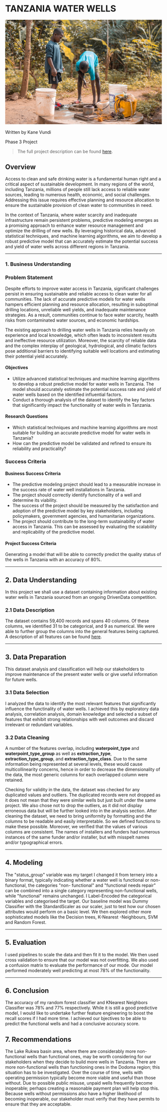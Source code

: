 # TANZANIA WATER WELLS

![1684951756320](image/README/1684951756320.png)

Written by Kane Vundi

Phase 3 Project

> The full project description can be found [here](https://github.com/learn-co-curriculum/dsc-phase-3-project-v2-3).

## Overview

Access to clean and safe drinking water is a fundamental human right and a critical aspect of sustainable development. In many regions of the world, including Tanzania, millions of people still lack access to reliable water sources, leading to numerous health, economic, and social challenges. Addressing this issue requires effective planning and resource allocation to ensure the sustainable provision of clean water to communities in need.

In the context of Tanzania, where water scarcity and inadequate infrastructure remain persistent problems, predictive modeling emerges as a promising approach to enhance water resource management and optimize the drilling of new wells. By leveraging historical data, advanced statistical techniques, and machine learning algorithms, we aim to develop a robust predictive model that can accurately estimate the potential success and yield of water wells across different regions in Tanzania.

---

### 1. Business Understanding

### Problem Statement

Despite efforts to improve water access in Tanzania, significant challenges persist in ensuring sustainable and reliable access to clean water for all communities. The lack of accurate predictive models for water wells hampers efficient planning and resource allocation, resulting in suboptimal drilling locations, unreliable well yields, and inadequate maintenance strategies. As a result, communities continue to face water scarcity, health risks from contaminated water sources, and economic hardships.

The existing approach to drilling water wells in Tanzania relies heavily on experience and local knowledge, which often leads to inconsistent results and ineffective resource utilization. Moreover, the scarcity of reliable data and the complex interplay of geological, hydrological, and climatic factors pose additional barriers to identifying suitable well locations and estimating their potential yield accurately.

#### Objectives

* Utilize advanced statistical techniques and machine learning algorithms to develop a robust predictive model for water wells in Tanzania. The model should accurately estimate the potential success rate and yield of water wells based on the identified influential factors.
* Conduct a thorough analysis of the dataset to identify the key factors that significantly impact the functionality of water wells in Tanzania.

#### Research Questions

* Which statistical techniques and machine learning algorithms are most suitable for building an accurate predictive model for water wells in Tanzania?
* How can the predictive model be validated and refined to ensure its reliability and practicality?

### Success Criteria

#### Business Success Criteria

* The predictive modeling project should lead to a measurable increase in the success rate of water well installations in Tanzania.
* The project should correctly identify functionality of a well and determine its viability.
* The success of the project should be measured by the satisfaction and adoption of the predictive model by key stakeholders, including policymakers, government agencies, and humanitarian organizations.
* The project should contribute to the long-term sustainability of water access in Tanzania. This can be assessed by evaluating the scalability and replicability of the predictive model.

#### Project Success Criteria

Generating a model that will be able to correctly predict the quality status of the wells in Tanzania with an accuracy of 80%.

---

## 2. Data Understanding

In this project we shall use a dataset containing information about existing water wells in Tanzania sourced from an ongoing DrivenData competition.

### 2.1 Data Description

The dataset contains 59,400 records and spans 40 columns. Of these columns, we identified 31 to be categorical, and 9 as numerical. We were able to further group the columns into the general features being captured. A description of all features can be found [here](https://www.drivendata.org/competitions/7/pump-it-up-data-mining-the-water-table/).

---

## 3. Data Preparation

This dataset analysis and classification will help our stakeholders to improve maintenance of the present water wells or give useful information for future wells.

### 3.1 Data Selection

I analyzed the data to identify the most relevant features that significantly influence the functinality of water wells. I achieved this by exploratory data analysis, correlation analysis, domain knowledge and selected a subset of features that exhibit strong relationships with well outcomes and discard irrelevant or redundant variables.

### 3.2 Data Cleaning

A number of the features overlap, including **waterpoint_type** and **waterpoint_type_group** as well as **extraction_type**, **extraction_type_group**, and **extraction_type_class**. Due to the same information being represented at several levels, these would cause multicollinearity concerns, hence in order to decrease the dimensionality of the data, the most generic columns for each overlapped column were retained.

 Checking for validity in the data, the dataset was checked for any duplicated values and outliers. The duplicated records were not dropped as it does not mean that they were similar wells but just built under the same project. We also chose not to drop the outliers, as it did not display erroneous data but will be further looked into in the analysis section. After cleaning the dataset, we need to bring uniformity by formatting and the columns to be readable and easily interpretable. So we defined functions to make these possible. Moreover, we verified that the values of various columns are consistent. The names of installers and funders had numerous instances of the same funder and/or installer, but with misspelt names and/or typographical errors.

---

## 4. Modeling

The "status_group" variable was my target I changed it from ternery into a binary format, typically indicating whether a water well is functional or non-functional, the categories "non- functional" and "functional needs repair" can be combined into a single category representing non-functional wells, while "functional" remains unchanged. I Label-Encoded the categorical variables and categorised the target.  Our baseline model was Dummy Classifier with the StandardScaler as our scaler, just to test how our chosen attributes would perform on a basic level. We then explored other more sophisticated models like the Decision trees, K-Nearest -Neighbours, SVM and Random Forest.

---

## 5. Evaluation

I used pipelines to scale the data and then fit it to the model. We then used cross validation to ensure that our model was not overfitting. We also used a confusion matrix to evaluate the performance of our mode. Our model performed moderately well predicting at most 78% of the functionality.

---

## 6. Conclusion

The accuracy of my random forest classifier and KNearest Neighbors Classifier was 78% and 77% respectively. While it is still a good predictive model, I would like to undertake further feature engineering to boost the recall scores if I had more time. I achieved our bjectives to be able to predict the functional wells and had a conclusive accuracy score.

## 7. Recommendations

The Lake Rukwa basin area, where there are considerably more non-functional wells than functional ones, may be worth considering for our stakeholders when they decide to build more wells in Tanzania. There are more non-functional wells than functioning ones in the Dodoma region; this situation has to be investigated. Over the course of time, wells with operating permission typically become more viable and useful than those without. Due to possible public misuse, unpaid wells frequently become inoperable; perhaps creating a reasonable payment plan will help stop this. Because wells without permissions also have a higher likelihood of becoming inoperable, our stakeholder must verify that they have permits to ensure that they are acceptable.
